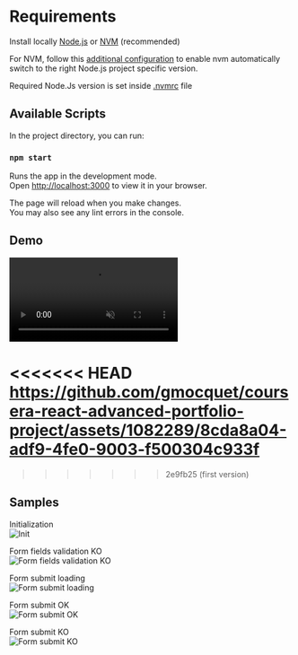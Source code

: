 # Requirements

Install locally [Node.js](https://nodejs.org/en/learn/getting-started/how-to-install-nodejs) or [NVM](https://github.com/nvm-sh/nvm?tab=readme-ov-file#installing-and-updating) (recommended)

For NVM, follow this [additional configuration](https://github.com/nvm-sh/nvm?tab=readme-ov-file#zsh) to enable nvm automatically switch to the right Node.js project specific version.

Required Node.Js version is set inside [.nvmrc](.nvmrc) file

## Available Scripts

In the project directory, you can run:

### `npm start`

Runs the app in the development mode.\
Open [http://localhost:3000](http://localhost:3000) to view it in your browser.

The page will reload when you make changes.\
You may also see any lint errors in the console.

## Demo

<video autoplay loop muted>
    <source src="docs/mov/demo.mp4" type="video/mp4" />
</video>

<<<<<<< HEAD
https://github.com/gmocquet/coursera-react-advanced-portfolio-project/assets/1082289/8cda8a04-adf9-4fe0-9003-f500304c933f
=======

>>>>>>> 2e9fb25 (first version)

## Samples

Initialization<br>
![Init](docs/img/init.png)

Form fields validation KO<br>
![Form fields validation KO](docs/img/form-fields-validation-ko.png)

Form submit loading<br>
![Form submit loading](docs/img/form-submit-loading.png)

Form submit OK<br>
![Form submit OK](docs/img/form-submit-ok.png)

Form submit KO<br>
![Form submit KO](docs/img/form-submit-ko.png)
